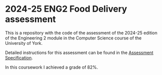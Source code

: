 # 2024-25 ENG2 Food Delivery assessment

This is a repository with the code of the assessment of the 2024-25 edition of the Engineering 2 module in the Computer Science course of the University of York.

Detailed instructions for this assessment can be found in the [Assessment Specification](eng2h-assessment-2024.pdf). 

In this coursework I achieved a grade of 82%.

